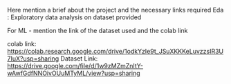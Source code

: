 Here mention a brief about the project and the necessary links required 
Eda : Exploratory data analysis on dataset provided

For ML - mention the link of the dataset used and the colab link 

colab link: https://colab.research.google.com/drive/1odkYzIe9t_JSuXKKKeLuvzzsIR3U7IuX?usp=sharing
Dataset Link: https://drive.google.com/file/d/1w9zMZmZnItY-wAwfGdfNNOivOUuMTyML/view?usp=sharing
